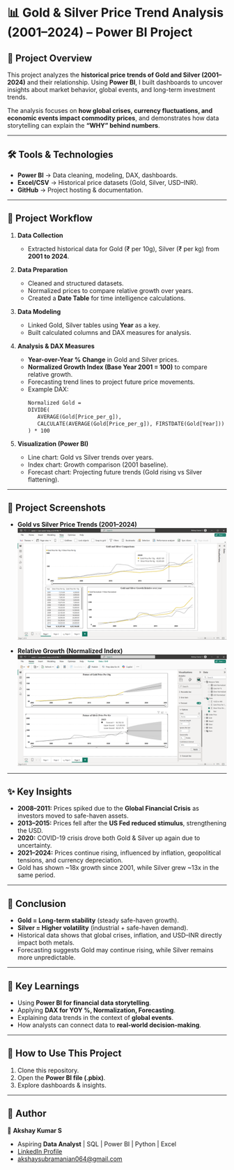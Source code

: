 # 📊 Gold & Silver Price Trend Analysis (2001–2024) – Power BI Project  

## 📌 Project Overview  
This project analyzes the **historical price trends of Gold and Silver (2001–2024)** and their relationship. Using **Power BI**, I built dashboards to uncover insights about market behavior, global events, and long-term investment trends.  

The analysis focuses on **how global crises, currency fluctuations, and economic events impact commodity prices**, and demonstrates how data storytelling can explain the **“WHY” behind numbers**.  

---

## 🛠 Tools & Technologies  
- **Power BI** → Data cleaning, modeling, DAX, dashboards.  
- **Excel/CSV** → Historical price datasets (Gold, Silver, USD–INR).  
- **GitHub** → Project hosting & documentation.  

---

## 📂 Project Workflow  

1. **Data Collection**  
   - Extracted historical data for Gold (₹ per 10g), Silver (₹ per kg) from **2001 to 2024**.  

2. **Data Preparation**  
   - Cleaned and structured datasets.  
   - Normalized prices to compare relative growth over years.  
   - Created a **Date Table** for time intelligence calculations.  

3. **Data Modeling**  
   - Linked Gold, Silver tables using **Year** as a key.  
   - Built calculated columns and DAX measures for analysis.  

4. **Analysis & DAX Measures**  
   - **Year-over-Year % Change** in Gold and Silver prices.  
   - **Normalized Growth Index (Base Year 2001 = 100)** to compare relative growth.  
   - Forecasting trend lines to project future price movements.  
   - Example DAX:  
     ```DAX
     Normalized Gold = 
     DIVIDE(
        AVERAGE(Gold[Price_per_g]), 
        CALCULATE(AVERAGE(Gold[Price_per_g]), FIRSTDATE(Gold[Year]))
     ) * 100
     ```  

5. **Visualization (Power BI)**  
   - Line chart: Gold vs Silver trends over years.  
   - Index chart: Growth comparison (2001 baseline).  
   - Forecast chart: Projecting future trends (Gold rising vs Silver flattening).  

---

## 📸 Project Screenshots  

- **Gold vs Silver Price Trends (2001–2024)**  
  ![Gold Silver Trend](Screenshots/Image1.png)  

- **Relative Growth (Normalized Index)**  
  ![Growth Index](Screenshots/Image2.png)  


---

## ✨ Key Insights  

- **2008–2011:** Prices spiked due to the **Global Financial Crisis** as investors moved to safe-haven assets.  
- **2013–2015:** Prices fell after the **US Fed reduced stimulus**, strengthening the USD.  
- **2020:** COVID-19 crisis drove both Gold & Silver up again due to uncertainty.  
- **2021–2024:** Prices continue rising, influenced by inflation, geopolitical tensions, and currency depreciation.  
- Gold has shown ~18x growth since 2001, while Silver grew ~13x in the same period.  

---

## 📌 Conclusion  
- **Gold = Long-term stability** (steady safe-haven growth).  
- **Silver = Higher volatility** (industrial + safe-haven demand).  
- Historical data shows that global crises, inflation, and USD–INR directly impact both metals.  
- Forecasting suggests Gold may continue rising, while Silver remains more unpredictable.  

---

## 🎯 Key Learnings  
- Using **Power BI for financial data storytelling**.  
- Applying **DAX for YOY %, Normalization, Forecasting**.  
- Explaining data trends in the context of **global events**.  
- How analysts can connect data to **real-world decision-making**.  

---

## 🚀 How to Use This Project  
1. Clone this repository.  
2. Open the **Power BI file (.pbix)**.  
3. Explore dashboards & insights.  

---

## 📌 Author  
👤 **Akshay Kumar S**  
- Aspiring **Data Analyst** | SQL | Power BI | Python | Excel  
- [LinkedIn Profile](www.linkedin.com/in/akshay-kumar-212002ak)  
- akshaysubramanian064@gmail.com  
